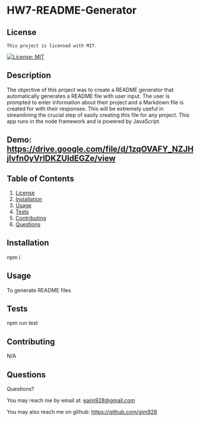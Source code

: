 # HW7-README-Generator

## License

    This project is licensed with MIT.

[![License: MIT](https://img.shields.io/badge/License-MIT-yellow.svg)](https://opensource.org/licenses/MIT)

## Description

The objective of this project was to create a README generator that automatically generates a README file with user input. The user is prompted to enter information about their project and a Markdown file is created for with their responses. This will be extremely useful in streamlining the crucial step of easily creating this file for any project. This app runs in the node framework and is powered by JavaScript.

## Demo: https://drive.google.com/file/d/1zqOVAFY_NZJHjlvfn0yVrlDKZUIdEGZe/view

## Table of Contents

1. [License](#license)
2. [Installation](#installation)
3. [Usage](#usage)
4. [Tests](#tests)
5. [Contributing](#contributing)
6. [Questions](#questions)

## Installation

npm i

## Usage

To generate README files

## Tests

npm run test

## Contributing

N/A

## Questions

Questions?

You may reach me by email at: <eaim928@gmail.com>

You may also reach me on github: <https://github.com/gim928>
